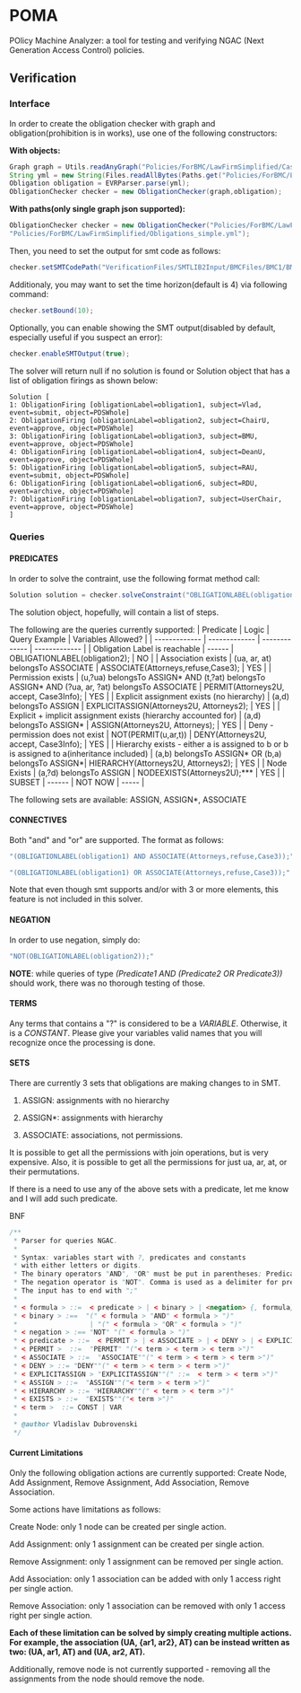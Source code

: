 # POMA
POlicy Machine Analyzer: a tool for testing and verifying NGAC (Next Generation Access Control) policies.  

## Verification

### Interface

In order to create the obligation checker with graph and obligation(prohibition is in works), use one of the following constructors:

**With objects:**

```java
Graph graph = Utils.readAnyGraph("Policies/ForBMC/LawFirmSimplified/CasePolicyUsers.json");
String yml = new String(Files.readAllBytes(Paths.get("Policies/ForBMC/LawFirmSimplified/Obligations_simple.yml")));
Obligation obligation = EVRParser.parse(yml);
ObligationChecker checker = new ObligationChecker(graph,obligation);
```


**With paths(only single graph json supported):**

```java
ObligationChecker checker = new ObligationChecker("Policies/ForBMC/LawFirmSimplified/CasePolicyUsers.json",
"Policies/ForBMC/LawFirmSimplified/Obligations_simple.yml");
```

Then, you need to set the output for smt code as follows: 

```java
checker.setSMTCodePath("VerificationFiles/SMTLIB2Input/BMCFiles/BMC1/BMC");
```

Additionaly, you may want to set the time horizon(default is 4) via following command:
```java
checker.setBound(10);
```

Optionally, you can enable showing the SMT output(disabled by default, especially useful if you suspect an error):
```java
checker.enableSMTOutput(true);
```



The solver will return null if no solution is found or Solution object that has a list of obligation firings as shown below: 

```
Solution [
1: ObligationFiring [obligationLabel=obligation1, subject=Vlad, event=submit, object=PDSWhole]
2: ObligationFiring [obligationLabel=obligation2, subject=ChairU, event=approve, object=PDSWhole]
3: ObligationFiring [obligationLabel=obligation3, subject=BMU, event=approve, object=PDSWhole]
4: ObligationFiring [obligationLabel=obligation4, subject=DeanU, event=approve, object=PDSWhole]
5: ObligationFiring [obligationLabel=obligation5, subject=RAU, event=submit, object=PDSWhole]
6: ObligationFiring [obligationLabel=obligation6, subject=RDU, event=archive, object=PDSWhole]
7: ObligationFiring [obligationLabel=obligation7, subject=UserChair, event=approve, object=PDSWhole]
]
```

### Queries

#### PREDICATES

In order to solve the contraint, use the following format method call: 

```java
Solution solution = checker.solveConstraint("OBLIGATIONLABEL(obligation2);");
```

The solution object, hopefully, will contain a list of steps. 

The following are the queries currently supported: 
| Predicate  | Logic | Query Example | Variables Allowed? |
| ------------- | ------------- | ------------- | ------------- |
| Obligation Label is reachable  | ------ | OBLIGATIONLABEL(obligation2); | NO |
| Association exists  | (ua, ar, at) belongsTo ASSOCIATE | ASSOCIATE(Attorneys,refuse,Case3);  | YES |
| Permission exists  | (u,?ua) belongsTo ASSIGN* AND (t,?at) belongsTo ASSIGN* AND (?ua, ar, ?at) belongsTo ASSOCIATE | PERMIT(Attorneys2U, accept, Case3Info); | YES |
| Explicit assignment exists (no hierarchy)  | (a,d) belongsTo ASSIGN | EXPLICITASSIGN(Attorneys2U, Attorneys2); | YES |
| Explicit + implicit assignment exists (hierarchy accounted for) | (a,d) belongsTo ASSIGN* | ASSIGN(Attorneys2U, Attorneys); | YES |
| Deny - permission does not exist | NOT(PERMIT(u,ar,t)) | DENY(Attorneys2U, accept, Case3Info); | YES |
| Hierarchy exists - either a is assigned to b or b is assigned to a(inheritance included) | (a,b) belongsTo ASSIGN* OR (b,a) belongsTo ASSIGN*| HIERARCHY(Attorneys2U, Attorneys2); | YES |
| Node Exists | (a,?d) belongsTo ASSIGN | NODEEXISTS(Attorneys2U);*** | YES |
| SUBSET | ------ | NOT NOW | ----- |

The following sets are available: ASSIGN, ASSIGN*, ASSOCIATE

#### CONNECTIVES

Both "and" and "or" are supported. The format as follows: 

```java
"(OBLIGATIONLABEL(obligation1) AND ASSOCIATE(Attorneys,refuse,Case3));" 
```
```java
"(OBLIGATIONLABEL(obligation1) OR ASSOCIATE(Attorneys,refuse,Case3));"
```

Note that even though smt supports and/or with 3 or more elements, this feature is not included in this solver.

#### NEGATION

In order to use negation, simply do: 

```java
"NOT(OBLIGATIONLABEL(obligation2));"
```

**NOTE**: while queries of type _(Predicate1 AND (Predicate2 OR Predicate3))_ should work, there was no thorough testing of those. 


#### TERMS

Any terms that contains a "?" is considered to be a _VARIABLE_. Otherwise, it is a _CONSTANT_. Please give your variables valid names that you will recognize once the processing is done. 

#### SETS

There are currently 3 sets that obligations are making changes to in SMT. 

1. ASSIGN: assignments with no hierarchy

2. ASSIGN*: assignments with hierarchy

3. ASSOCIATE: associations, not permissions.

It is possible to get all the permissions with join operations, but is very expensive. Also, it is possible to get all the permissions for just ua, ar, at, or their permutations. 

If there is a need to use any of the above sets with a predicate, let me know and I will add such predicate. 

BNF

```java
/**
 * Parser for queries NGAC.
 * 
 * Syntax: variables start with ?, predicates and constants
 * with either letters or digits. 
 * The binary operators "AND", "OR" must be put in parentheses; Predicates have parentheses for parameters.
 * The negation operator is "NOT". Comma is used as a delimiter for predicate parameters
 * The input has to end with ";"
 * 
 * < formula > ::=  < predicate > | < binary > | <negation> {, formula} ";"
 * < binary > :==  "(" < formula > "AND" < formula > ")"
 *          		| "(" < formula > "OR" < formula > ")"
 * < negation > :== "NOT" "(" < formula > ")"
 * < predicate > ::=  < PERMIT > | < ASSOCIATE > | < DENY > | < EXPLICITASSIGN > | < ASSIGN >
 * < PERMIT >  ::=  "PERMIT" "("< term > < term > < term >")"
 * < ASSOCIATE > ::=  "ASSOCIATE""(" < term > < term > < term >")"
 * < DENY > ::= "DENY""(" < term > < term > < term >")"
 * < EXPLICITASSIGN > "EXPLICITASSIGN""(" ::=  < term > < term >")"
 * < ASSIGN > ::=  "ASSIGN""("< term > < term >")"
 * < HIERARCHY > ::= "HIERARCHY""(" < term > < term >")"
 * < EXISTS > ::=  "EXISTS""("< term >")"
 * < term >  ::= CONST | VAR
 *
 * @author Vladislav Dubrovenski
 */

```


#### Current Limitations
Only the following obligation actions are currently supported: Create Node, Add Assignment, Remove Assignment, Add Association, Remove Association.

Some actions have limitations as follows: 

Create Node: only 1 node can be created per single action.

Add Assignment: only 1 assignment can be created per single action.

Remove Assignment: only 1 assignment can be removed per single action.

Add Association: only 1 association can be added with only 1 access right per single action.

Remove Association: only 1 association can be removed with only 1 access right per single action.

**Each of these limitation can be solved by simply creating multiple actions. For example, the association (UA, {ar1, ar2}, AT) can be instead written as two: (UA, ar1, AT) and (UA, ar2, AT).**

Additionally, remove node is not currently supported - removing all the assignments from the node should remove the node. 


